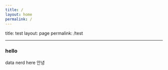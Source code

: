 ```yaml
---
title: /
layout: home
permalink: /
---
```

title: test
layout: page
permalink: /test

---

### hello
data nerd here
안녕
